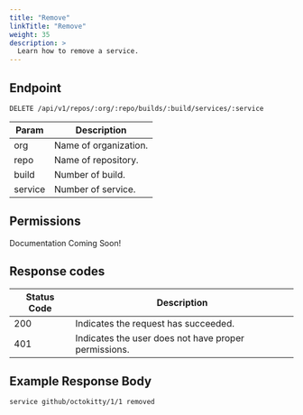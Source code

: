 ```yaml
---
title: "Remove"
linkTitle: "Remove"
weight: 35
description: >
  Learn how to remove a service.
---
```


## Endpoint

```
DELETE /api/v1/repos/:org/:repo/builds/:build/services/:service
```

| Param | Description |
|---|---|
| org | Name of organization. |
| repo | Name of repository. |
| build | Number of build. |
| service | Number of service. |

## Permissions

Documentation Coming Soon!

## Response codes

| Status Code | Description |
|---|---|
| 200 | Indicates the request has succeeded. |
| 401 | Indicates the user does not have proper permissions. |

## Example Response Body

```
service github/octokitty/1/1 removed
```
